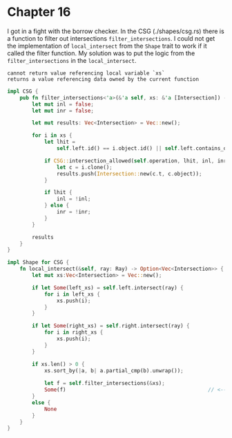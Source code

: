 # Chapter 16

I got in a fight with the borrow checker. In the CSG (./shapes/csg.rs) there is a function to filter out intersections `filter_intersections`. I could not get the implementation of `local_intersect` from the `Shape` trait to work if it called the filter function. My solution was to put the logic from the `filter_intersections` in the `local_intersect`.

```text
cannot return value referencing local variable `xs`
returns a value referencing data owned by the current function
```

```rust
impl CSG {
    pub fn filter_intersections<'a>(&'a self, xs: &'a [Intersection]) -> Vec<Intersection> {
        let mut inl = false;
        let mut inr = false;

        let mut results: Vec<Intersection> = Vec::new();

        for i in xs {
            let lhit =
                self.left.id() == i.object.id() || self.left.contains_object_by_id(i.object.id());

            if CSG::intersection_allowed(self.operation, lhit, inl, inr) {
                let c = i.clone();
                results.push(Intersection::new(c.t, c.object));
            }

            if lhit {
                inl = !inl;
            } else {
                inr = !inr;
            }
        }

        results
    }
}

impl Shape for CSG {
    fn local_intersect(&self, ray: Ray) -> Option<Vec<Intersection>> {
        let mut xs:Vec<Intersection> = Vec::new();

        if let Some(left_xs) = self.left.intersect(ray) {
            for i in left_xs {
                xs.push(i);
            }
        }

        if let Some(right_xs) = self.right.intersect(ray) {
            for i in right_xs {
                xs.push(i);
            }
        }

        if xs.len() > 0 {
            xs.sort_by(|a, b| a.partial_cmp(b).unwrap());
            
            let f = self.filter_intersections(&xs);
            Some(f)                                              // <---- Error 
        }
        else {
            None
        }
    }
}
```

